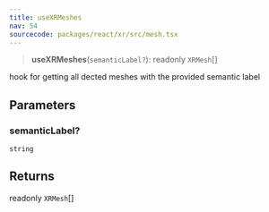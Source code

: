 ```yaml
---
title: useXRMeshes
nav: 54
sourcecode: packages/react/xr/src/mesh.tsx
---
```


> **useXRMeshes**(`semanticLabel?`): readonly `XRMesh`[]

hook for getting all dected meshes with the provided semantic label

## Parameters

### semanticLabel?

`string`

## Returns

readonly `XRMesh`[]
